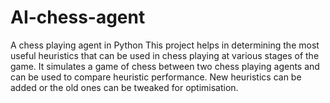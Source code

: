 # AI-chess-agent
A chess playing agent in Python
This project helps in determining the most useful heuristics that can be used in chess playing at various stages of the game.
It simulates a game of chess between two chess playing agents and can be used to compare heuristic performance.
New heuristics can be added or the old ones can be tweaked for optimisation.
